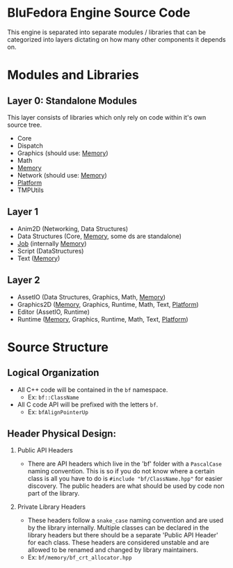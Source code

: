 # BluFedora Engine Source Code

This engine is separated into separate modules / libraries that can be categorized into layers dictating on how many other components it depends on.

# Modules and Libraries

## Layer 0: Standalone Modules

This layer consists of libraries which only rely on code within it's own source tree.

- Core
- Dispatch
- Graphics (should use: [Memory][Memory])
- Math
- [Memory][Memory]
- Network  (should use: [Memory][Memory])
- [Platform][Platform]
- TMPUtils

## Layer 1

- Anim2D          (Networking, Data Structures)
- Data Structures (Core, [Memory][Memory], some ds are standalone)
- [Job][Job]      (internally [Memory][Memory])
- Script          (DataStructures)
- Text            ([Memory][Memory])

## Layer 2

- AssetIO    (Data Structures, Graphics, Math, [Memory][Memory])
- Graphics2D ([Memory][Memory], Graphics, Runtime, Math, Text, [Platform][Platform])
- Editor     (AssetIO, Runtime)
- Runtime    ([Memory][Memory], Graphics, Runtime, Math, Text, [Platform][Platform])

# Source Structure 

## Logical Organization

- All C++ code will be contained in the `bf` namespace.
  - Ex: `bf::ClassName`
- All C code API will be prefixed with the letters `bf`.
  - Ex: `bfAlignPointerUp`

## Header Physical Design:

1) Public API Headers
    * There are API headers which live in the 'bf' folder with a `PascalCase` naming convention. This is so if you do not know where a certain class is all you have to do is `#include "bf/ClassName.hpp"` for easier discovery. The public headers are what should be used by code non part of the library.

2) Private Library Headers
    * These headers follow a `snake_case` naming convention and are used by the library internally. Multiple classes can be declared in the library headers but there should be a separate 'Public API Header' for each class. These headers are considered unstable and are allowed to be renamed and changed by library maintainers.
    * Ex: `bf/memory/bf_crt_allocator.hpp`

<!-- Link Definitions -->

[Job]:      https://github.com/BluFedora/BF-Job-System (Link to the BF Job Library Documentation)
[Memory]:   https://github.com/BluFedora/BF-Memory     (Link to the BF Memory Library Documentation)
[Platform]: https://github.com/BluFedora/BF-Platform   (Link to the BF Platform Library Documentation)

<!-- Link Definitions -->

